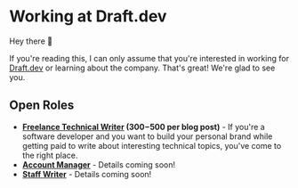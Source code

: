# Working at Draft.dev

Hey there 👋

If you're reading this, I can only assume that you're interested in working for [Draft.dev](http://draft.dev/) or learning about the company. That's great! We're glad to see you.

## Open Roles

- **[Freelance Technical Writer](https://draft.dev/#write) ($300-$500 per blog post)** - If you're a software developer and you want to build your personal brand while getting paid to write about interesting technical topics, you've come to the right place.
- **[Account Manager](#)** - Details coming soon!
- **[Staff Writer](#)** - Details coming soon!
